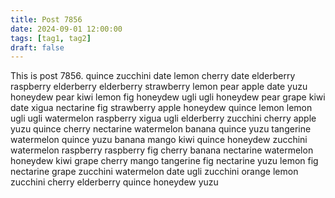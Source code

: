```yaml
---
title: Post 7856
date: 2024-09-01 12:00:00
tags: [tag1, tag2]
draft: false
---
```

This is post 7856.
quince
zucchini
date
lemon
cherry
date
elderberry
raspberry
elderberry
elderberry
strawberry
lemon
pear
apple
date
yuzu
honeydew
pear
kiwi
lemon
fig
honeydew
ugli
ugli
honeydew
pear
grape
kiwi
date
xigua
nectarine
fig
strawberry
apple
honeydew
quince
lemon
lemon
ugli
ugli
watermelon
raspberry
xigua
ugli
elderberry
zucchini
cherry
apple
yuzu
quince
cherry
nectarine
watermelon
banana
quince
yuzu
tangerine
watermelon
quince
yuzu
banana
mango
kiwi
quince
honeydew
zucchini
watermelon
raspberry
raspberry
fig
cherry
banana
nectarine
watermelon
honeydew
kiwi
grape
cherry
mango
tangerine
fig
nectarine
yuzu
lemon
fig
nectarine
grape
zucchini
watermelon
date
ugli
zucchini
orange
lemon
zucchini
cherry
elderberry
quince
honeydew
yuzu
